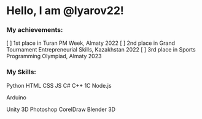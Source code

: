 # Hello, I am @lyarov22!
### My achievements:
[ ] 1st place in Turan PM Week, Almaty 2022
[ ] 2nd place in Grand Tournament Entrepreneurial Skills, Kazakhstan 2022
[ ] 3rd place in Sports Programming Olympiad, Almaty 2023

### My Skills:
Python
HTML CSS JS
C#
C++
1C
Node.js

Arduino

Unity 3D
Photoshop
CorelDraw
Blender 3D
